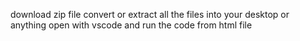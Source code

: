 download zip file 
convert or extract all the files into your desktop or anything
open with vscode 
and run the code from html file 
